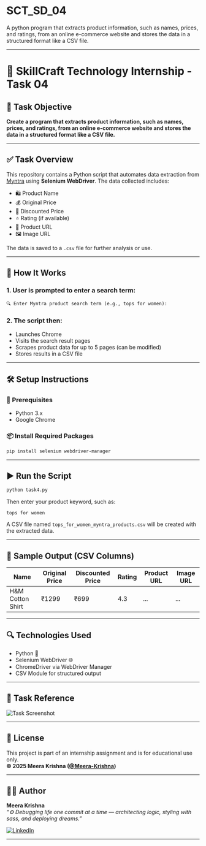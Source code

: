 # SCT_SD_04
A python program that extracts product information, such as names, prices, and ratings, from an online e-commerce website and stores the data in a structured format like a CSV file.

---

# 🧠 SkillCraft Technology Internship - Task 04

## 📌 Task Objective

**Create a program that extracts product information, such as names, prices, and ratings, from an online e-commerce website and stores the data in a structured format like a CSV file.**

---

## ✅ Task Overview

This repository contains a Python script that automates data extraction from [Myntra](https://www.myntra.com) using **Selenium WebDriver**. The data collected includes:

- 🛍️ Product Name  
- 💰 Original Price  
- 🔻 Discounted Price  
- ⭐ Rating (if available)  
- 🔗 Product URL  
- 🖼️ Image URL  

The data is saved to a `.csv` file for further analysis or use.

---

## 🚀 How It Works

### 1. User is prompted to enter a search term:
```
🔍 Enter Myntra product search term (e.g., tops for women):
```

### 2. The script then:
- Launches Chrome
- Visits the search result pages
- Scrapes product data for up to 5 pages (can be modified)
- Stores results in a CSV file

---

## 🛠️ Setup Instructions

### 🔧 Prerequisites
- Python 3.x
- Google Chrome

### 📦 Install Required Packages
```bash
pip install selenium webdriver-manager
```

---

## ▶️ Run the Script

```bash
python task4.py
```

Then enter your product keyword, such as:

```
tops for women
```

A CSV file named `tops_for_women_myntra_products.csv` will be created with the extracted data.

---

## 🧾 Sample Output (CSV Columns)

| Name              | Original Price | Discounted Price | Rating | Product URL | Image URL |
|-------------------|----------------|------------------|--------|-------------|-----------|
| H&M Cotton Shirt  | ₹1299          | ₹699             | 4.3    | ...         | ...       |

---

## 🔍 Technologies Used

- Python 🐍  
- Selenium WebDriver 🌐  
- ChromeDriver via WebDriver Manager  
- CSV Module for structured output  

---

## 📸 Task Reference

![Task Screenshot](57ee0f75-cba5-481b-b007-16e73af4263c.png)

---

## 📄 License

This project is part of an internship assignment and is for educational use only.  
**© 2025 Meera Krishna ([@Meera-Krishna](https://github.com/Meera-Krishna))**


---
## 👩‍💻 Author

**Meera Krishna**  
_“⚙️ Debugging life one commit at a time — architecting logic, styling with sass, and deploying dreams.”_

[![LinkedIn](https://img.shields.io/badge/LinkedIn-blue?logo=linkedin&style=flat-square)](https://www.linkedin.com/in/meera-krishna)

---
